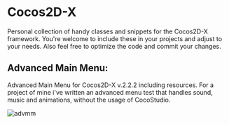 Cocos2D-X
=========

Personal collection of handy classes and snippets for the Cocos2D-X framework.
You're welcome to include these in your projects and adjust to your needs.
Also feel free to optimize the code and commit your changes.


Advanced Main Menu:
--------------
 Advanced Main Menu for Cocos2D-X v.2.2.2 including resources.
 For a project of mine i've written an advanced menu test that handles sound,
 music and animations, without the usage of CocoStudio. 
 
 ![advmm](github.com/snlbase/Cocos2D-X/img/advmm.jpg)
 